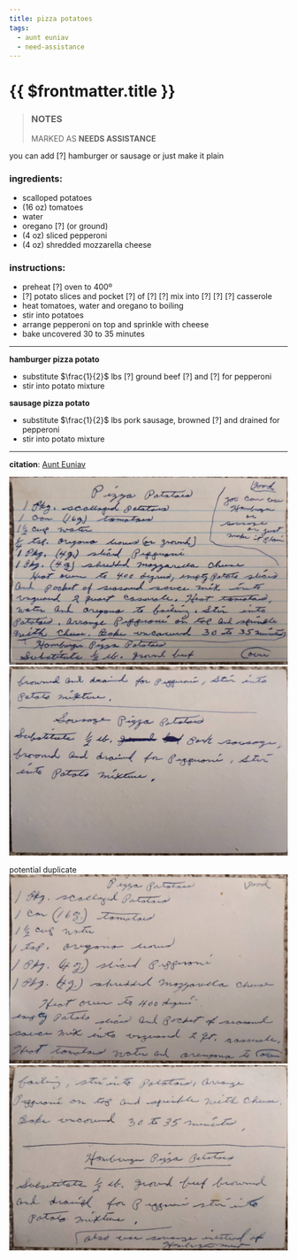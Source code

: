 ```yaml
---
title: pizza potatoes
tags:
  - aunt euniav
  - need-assistance
---
```


# {{ $frontmatter.title }}

> ### NOTES
> MARKED AS **NEEDS ASSISTANCE**

you can add [?] hamburger or sausage or just make it plain

### ingredients:

- <MixologyConversion n="1 pkg"/> scalloped potatoes
- <MixologyConversion n="1 can"/> (16 oz) tomatoes
- <MixologyConversion n="1.5 cup"/> water
- <MixologyConversion n="0.25 tsp"/> oregano [?] (or ground)
- <MixologyConversion n="1 pkg"/> (4 oz) sliced pepperoni
- <MixologyConversion n="1 pkg"/> (4 oz) shredded mozzarella cheese

### instructions:

- preheat [?] oven to 400º
- [?] potato slices and pocket [?] of [?] [?] mix into [?] [?] [?] casserole
- heat tomatoes, water and oregano to boiling
- stir into potatoes
- arrange pepperoni on top and sprinkle with cheese
- bake uncovered 30 to 35 minutes

---

**hamburger pizza potato**

- substitute $\frac{1}{2}$ lbs [?] ground beef [?] and [?] for pepperoni
- stir into potato mixture

**sausage pizza potato**

- substitute $\frac{1}{2}$ lbs pork sausage, browned [?] and drained for pepperoni
- stir into potato mixture

---

**citation**:
[Aunt Euniav](../README.md)

![image](./image.jpg)
![image2](./image2.jpg)

potential duplicate
![image-duplicate](./image-duplicate.jpg)
![image-duplicate2](./image-duplicate2.jpg)
